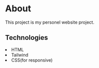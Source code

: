 <h1>About</h1>
<p>This project is my personel website project.</p>

<h2>Technologies</h2>

<li>HTML</li>
<li>Tailwind</li>
<li>CSS(for responsive)</li>

